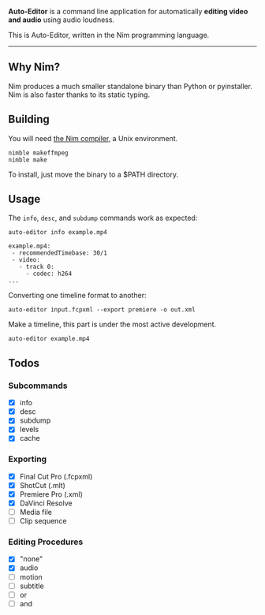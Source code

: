 **Auto-Editor** is a command line application for automatically **editing video and audio** using audio loudness.

This is Auto-Editor, written in the Nim programming language.

---

## Why Nim?
Nim produces a much smaller standalone binary than Python or pyinstaller. Nim is also faster thanks to its static typing.

## Building
You will need [the Nim compiler](https://nim-lang.org/), a Unix environment.

```
nimble makeffmpeg
nimble make
```

To install, just move the binary to a $PATH directory.

## Usage

The `info`, `desc`, and `subdump` commands work as expected:

```
auto-editor info example.mp4

example.mp4:
 - recommendedTimebase: 30/1
 - video:
   - track 0:
     - codec: h264
...
```

Converting one timeline format to another:
```
auto-editor input.fcpxml --export premiere -o out.xml
```

Make a timeline, this part is under the most active development.
```
auto-editor example.mp4
```

## Todos

### Subcommands
- [x] info
- [x] desc
- [x] subdump
- [x] levels
- [x] cache

### Exporting
- [x] Final Cut Pro (.fcpxml)
- [x] ShotCut (.mlt)
- [x] Premiere Pro (.xml)
- [x] DaVinci Resolve
- [ ] Media file
- [ ] Clip sequence

### Editing Procedures
- [x] "none"
- [x] audio
- [ ] motion
- [ ] subtitle
- [ ] or
- [ ] and